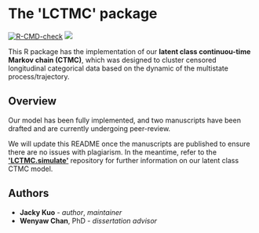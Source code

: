 # The 'LCTMC' package

<!-- badges: start -->
[![R-CMD-check](https://github.com/j-kuo/LCTMC/actions/workflows/R-CMD-check.yaml/badge.svg)](https://github.com/j-kuo/LCTMC/actions/workflows/R-CMD-check.yaml)
[![](https://img.shields.io/badge/R%20version-4.2.2-steelblue.svg)](https://cran.r-project.org/bin/windows/base/old/4.2.2)
<!-- badges: end -->

This R package has the implementation of our **latent class continuou-time Markov chain (CTMC)**, which was designed to cluster censored longitudinal categorical data based on the dynamic of the multistate process/trajectory. 

## Overview

Our model has been fully implemented, and two manuscripts have been drafted and are currently undergoing peer-review.

We will update this README once the manuscripts are published to ensure there are no issues with plagiarism. In the meantime, refer to the **['LCTMC.simulate'](https://github.com/j-kuo/LCTMC.simulate)** repository for further information on our latent class CTMC model.

## Authors

* **Jacky Kuo** - _author_, _maintainer_
* **Wenyaw Chan**, PhD - _dissertation advisor_